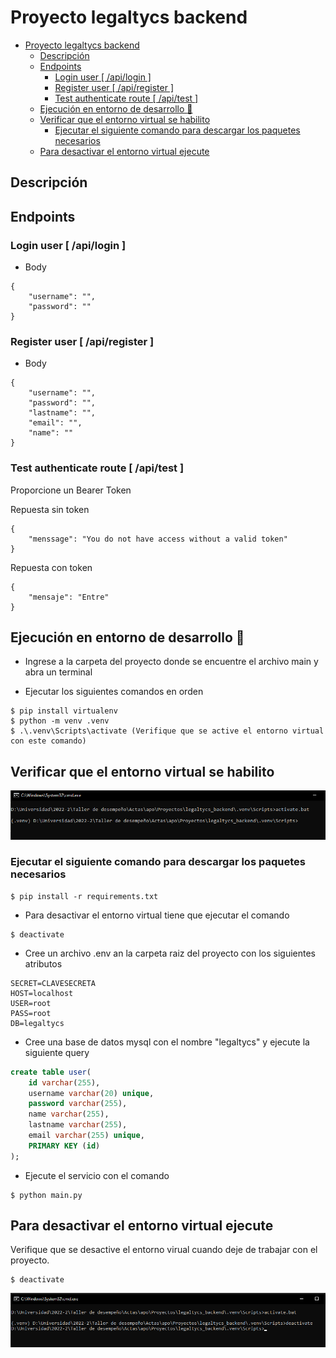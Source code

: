# Proyecto legaltycs backend

<!--toc:start-->
- [Proyecto legaltycs backend](#proyecto-legaltycs-backend)
  - [Descripción](#descripción)
  - [Endpoints](#endpoints)
    - [Login user [ /api/login ]](#login-user-apilogin)
    - [Register user [ /api/register ]](#register-user-apiregister)
    - [Test authenticate route [ /api/test ]](#test-authenticate-route-apitest)
  - [Ejecución en entorno de desarrollo :rocket:](#ejecución-en-entorno-de-desarrollo-rocket)
  - [Verificar que el entorno virtual se habilito](#verificar-que-el-entorno-virtual-se-habilito)
    - [Ejecutar el siguiente comando para descargar los paquetes necesarios](#ejecutar-el-siguiente-comando-para-descargar-los-paquetes-necesarios)
  - [Para desactivar el entorno virtual ejecute](#para-desactivar-el-entorno-virtual-ejecute)
<!--toc:end-->

## Descripción

## Endpoints

### Login user [ /api/login ]
- Body
```
{
    "username": "",
    "password": ""
}
```
### Register user [ /api/register ]
- Body
```
{
    "username": "",
    "password": "",
    "lastname": "",
    "email": "",
    "name": ""
}
```
### Test authenticate route [ /api/test ]
Proporcione un Bearer Token

Repuesta sin token
```
{
    "menssage": "You do not have access without a valid token"
}
```
Repuesta con token
```
{
    "mensaje": "Entre"
}
```


## Ejecución en entorno de desarrollo :rocket:

- Ingrese a la carpeta del proyecto donde se encuentre el archivo main y abra un terminal

- Ejecutar los siguientes comandos en orden

```
$ pip install virtualenv
$ python -m venv .venv
$ .\.venv\Scripts\activate (Verifique que se active el entorno virtual con este comando)
```
## Verificar que el entorno virtual se habilito

![activate](./img/activar_entorno_virtual.png)

### Ejecutar el siguiente comando para descargar los paquetes necesarios

```
$ pip install -r requirements.txt 

```
- Para desactivar el entorno virtual tiene que ejecutar el comando

```
$ deactivate

```
- Cree un archivo .env an la carpeta raiz del proyecto con los siguientes atributos

```
SECRET=CLAVESECRETA
HOST=localhost
USER=root
PASS=root
DB=legaltycs
```
- Cree una base de datos mysql con el nombre "legaltycs" y ejecute la siguiente query

``` sql
create table user(
    id varchar(255),
    username varchar(20) unique,
    password varchar(255),
    name varchar(255),
    lastname varchar(255),
    email varchar(255) unique,
    PRIMARY KEY (id)
);
```
- Ejecute el servicio con el comando
```
$ python main.py
```

## Para desactivar el entorno virtual ejecute

Verifique que se desactive el entorno virual cuando deje de trabajar con el proyecto.

```
$ deactivate 
```

![deactivate](./img/desactivar_entorno_virtual.png)
